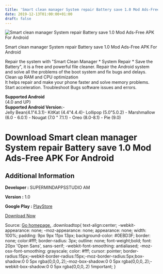 ```yaml
---
title: 'Smart clean manager System repair Battery save 1.0 Mod Ads-Free APK For Android'
date: 2019-12-13T01:00:00+01:00
draft: false
---
```


![Smart clean manager System repair Battery save 1.0 Mod Ads-Free APK For Android](https://i0.wp.com/apkhome.net/wp-content/uploads/2019/12/Smart-clean-manager-System-repair-Battery-save-1.0-Mod-Ads-Free.png "Smart clean manager System repair Battery save 1.0 Mod Ads-Free APK For Android")

  

Smart clean manager System repair Battery save 1.0 Mod Ads-Free APK For Android

Repair the system with "Smart Clean Manager \* System Repair \* Save the Battery", it is a free and powerful file cleaner. Repair the Android system and solve all the problems of the boot system and fix bugs and delays. Clean up RAM and CPU optimization  
It helps repair and make your phone faster and solve memory problems. Start acceleration. Troubleshoot Bugs software issues and errors.

**Supported Android**  
{4.0 and UP}  
**Supported Android Version**:-  
Jelly Bean(4.1"4.3.1)- KitKat (4.4"4.4.4)- Lollipop (5.0"5.0.2) - Marshmallow (6.0 - 6.0.1) - Nougat (7.0 " 7.1.1) - Oreo (8.0-8.1) - Pie (9.0)

Download Smart clean manager System repair Battery save 1.0 Mod Ads-Free APK For Android
========================================================================================

Additional Information
----------------------

**Developer :** SUPERMINDAPPSSTUDIO AM

**Version :** 1.0

**Google Play :** [PlayStore](https://play.google.com/store/apps/details?id=com.appcleanerbatterysaverampl.appsmartmanagerpro)

  

[Download Now](https://store4app.co/post/smart-clean-manager-system-repair-battery-save-1-0-mod-ads-free-apk-for-android_1576164387)

  
Source: [Go homepage.](https://store4app.co/post/smart-clean-manager-system-repair-battery-save-1-0-mod-ads-free-apk-for-android_1576164387) .downloadtop{ text-align:center; -webkit-appearance: none; -moz-appearance: none; appearance: none; width: 100%; padding: 9px 9px 11px 13px; background-color: #0EBD3F; border: none; color:#fff; border-radius: 3px; outline: none; font-weight;bold; font: 20px 'Open Sans', sans-serif; -webkit-font-smoothing: antialiased; -moz-osx-font-smoothing: grayscale; color: #fff; cursor: pointer; border-radius:15px;-webkit-border-radius:15px;-moz-border-radius:5px;box-shadow:0 0 5px rgba(0,0,0,.2);-moz-box-shadow:0 0 5px rgba(0,0,0,.2);-webkit-box-shadow:0 0 5px rgba(0,0,0,.2) !important; }
